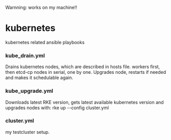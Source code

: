 Warnning: works on my machine!!
# kubernetes
kubernetes related ansible playbooks

### kube_drain.yml
Drains kubernetes nodes, which are described in hosts file. workers first, then etcd-cp nodes in serial, one by one.
Upgrades node, restarts if needed and makes it schedulable again.

### kube_upgrade.yml
Downloads latest RKE version, gets latest available kubernetes version and upgrades nodes with: rke up --config cluster.yml

### cluster.yml 
my testcluster setup.
